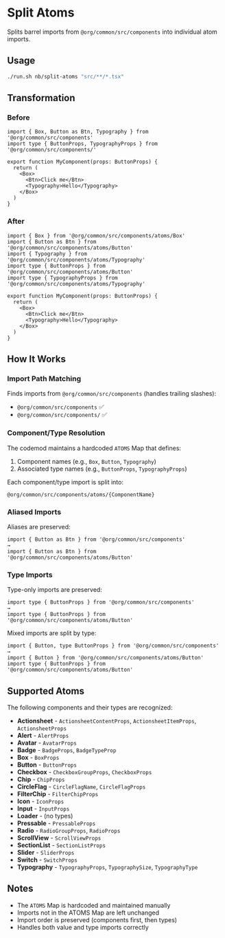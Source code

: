 # Split Atoms

Splits barrel imports from `@org/common/src/components` into individual atom imports.

## Usage

```bash
./run.sh nb/split-atoms "src/**/*.tsx"
```

## Transformation

### Before

```tsx
import { Box, Button as Btn, Typography } from '@org/common/src/components'
import type { ButtonProps, TypographyProps } from '@org/common/src/components/'

export function MyComponent(props: ButtonProps) {
  return (
    <Box>
      <Btn>Click me</Btn>
      <Typography>Hello</Typography>
    </Box>
  )
}
```

### After

```tsx
import { Box } from '@org/common/src/components/atoms/Box'
import { Button as Btn } from '@org/common/src/components/atoms/Button'
import { Typography } from '@org/common/src/components/atoms/Typography'
import type { ButtonProps } from '@org/common/src/components/atoms/Button'
import type { TypographyProps } from '@org/common/src/components/atoms/Typography'

export function MyComponent(props: ButtonProps) {
  return (
    <Box>
      <Btn>Click me</Btn>
      <Typography>Hello</Typography>
    </Box>
  )
}
```

## How It Works

### Import Path Matching

Finds imports from `@org/common/src/components` (handles trailing slashes):
- `@org/common/src/components` ✅
- `@org/common/src/components/` ✅

### Component/Type Resolution

The codemod maintains a hardcoded `ATOMS` Map that defines:
1. Component names (e.g., `Box`, `Button`, `Typography`)
2. Associated type names (e.g., `ButtonProps`, `TypographyProps`)

Each component/type import is split into:
```
@org/common/src/components/atoms/{ComponentName}
```

### Aliased Imports

Aliases are preserved:
```tsx
import { Button as Btn } from '@org/common/src/components'
→
import { Button as Btn } from '@org/common/src/components/atoms/Button'
```

### Type Imports

Type-only imports are preserved:
```tsx
import type { ButtonProps } from '@org/common/src/components'
→
import type { ButtonProps } from '@org/common/src/components/atoms/Button'
```

Mixed imports are split by type:
```tsx
import { Button, type ButtonProps } from '@org/common/src/components'
→
import { Button } from '@org/common/src/components/atoms/Button'
import type { ButtonProps } from '@org/common/src/components/atoms/Button'
```

## Supported Atoms

The following components and their types are recognized:

- **Actionsheet** - `ActionsheetContentProps`, `ActionsheetItemProps`, `ActionsheetProps`
- **Alert** - `AlertProps`
- **Avatar** - `AvatarProps`
- **Badge** - `BadgeProps`, `BadgeTypeProp`
- **Box** - `BoxProps`
- **Button** - `ButtonProps`
- **Checkbox** - `CheckboxGroupProps`, `CheckboxProps`
- **Chip** - `ChipProps`
- **CircleFlag** - `CircleFlagName`, `CircleFlagProps`
- **FilterChip** - `FilterChipProps`
- **Icon** - `IconProps`
- **Input** - `InputProps`
- **Loader** - (no types)
- **Pressable** - `PressableProps`
- **Radio** - `RadioGroupProps`, `RadioProps`
- **ScrollView** - `ScrollViewProps`
- **SectionList** - `SectionListProps`
- **Slider** - `SliderProps`
- **Switch** - `SwitchProps`
- **Typography** - `TypographyProps`, `TypographySize`, `TypographyType`

## Notes

- The `ATOMS` Map is hardcoded and maintained manually
- Imports not in the ATOMS Map are left unchanged
- Import order is preserved (components first, then types)
- Handles both value and type imports correctly
